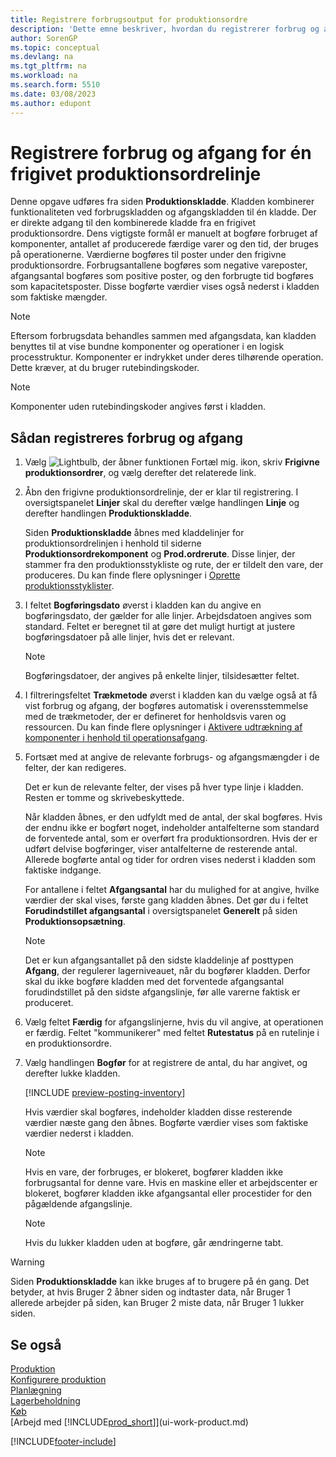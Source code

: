 ```yaml
---
title: Registrere forbrugsoutput for produktionsordre
description: 'Dette emne beskriver, hvordan du registrerer forbrug og afgang for en frigivet produktionsordrelinje, der vises på produktionskladdesiden.'
author: SorenGP
ms.topic: conceptual
ms.devlang: na
ms.tgt_pltfrm: na
ms.workload: na
ms.search.form: 5510
ms.date: 03/08/2023
ms.author: edupont
---
```

# Registrere forbrug og afgang for én frigivet produktionsordrelinje

Denne opgave udføres fra siden **Produktionskladde**. Kladden kombinerer funktionaliteten ved forbrugskladden og afgangskladden til én kladde. Der er direkte adgang til den kombinerede kladde fra en frigivet produktionsordre. Dens vigtigste formål er manuelt at bogføre forbruget af komponenter, antallet af producerede færdige varer og den tid, der bruges på operationerne. Værdierne bogføres til poster under den frigivne produktionsordre. Forbrugsantallene bogføres som negative vareposter, afgangsantal bogføres som positive poster, og den forbrugte tid bogføres som kapacitetsposter. Disse bogførte værdier vises også nederst i kladden som faktiske mængder.  

> [!NOTE]  
> Eftersom forbrugsdata behandles sammen med afgangsdata, kan kladden benyttes til at vise bundne komponenter og operationer i en logisk processtruktur. Komponenter er indrykket under deres tilhørende operation. Dette kræver, at du bruger rutebindingskoder.  

> [!NOTE]  
> Komponenter uden rutebindingskoder angives først i kladden.  

## Sådan registreres forbrug og afgang  

1. Vælg ![Lightbulb, der åbner funktionen Fortæl mig.](media/ui-search/search_small.png "Fortæl mig, hvad du vil foretage dig") ikon, skriv **Frigivne produktionsordrer**, og vælg derefter det relaterede link.  
2. Åbn den frigivne produktionsordrelinje, der er klar til registrering. I oversigtspanelet **Linjer** skal du derefter vælge handlingen **Linje** og derefter handlingen **Produktionskladde**.  

    Siden **Produktionskladde** åbnes med kladdelinjer for produktionsordrelinjen i henhold til siderne **Produktionsordrekomponent** og **Prod.ordrerute**. Disse linjer, der stammer fra den produktionsstykliste og rute, der er tildelt den vare, der produceres. Du kan finde flere oplysninger i [Oprette produktionsstyklister](production-how-to-create-routings.md).  

3. I feltet **Bogføringsdato** øverst i kladden kan du angive en bogføringsdato, der gælder for alle linjer. Arbejdsdatoen angives som standard. Feltet er beregnet til at gøre det muligt hurtigt at justere bogføringsdatoer på alle linjer, hvis det er relevant.  

    > [!NOTE]  
    >  Bogføringsdatoer, der angives på enkelte linjer, tilsidesætter feltet.  

4. I filtreringsfeltet **Trækmetode** øverst i kladden kan du vælge også at få vist forbrug og afgang, der bogføres automatisk i overensstemmelse med de trækmetoder, der er defineret for henholdsvis varen og ressourcen. Du kan finde flere oplysninger i [Aktivere udtrækning af komponenter i henhold til operationsafgang](production-how-to-flush-components-according-to-operation-output.md).

5. Fortsæt med at angive de relevante forbrugs- og afgangsmængder i de felter, der kan redigeres.  
  
    Det er kun de relevante felter, der vises på hver type linje i kladden. Resten er tomme og skrivebeskyttede.  

    Når kladden åbnes, er den udfyldt med de antal, der skal bogføres. Hvis der endnu ikke er bogført noget, indeholder antalfelterne som standard de forventede antal, som er overført fra produktionsordren. Hvis der er udført delvise bogføringer, viser antalfelterne de resterende antal. Allerede bogførte antal og tider for ordren vises nederst i kladden som faktiske indgange.  

    For antallene i feltet **Afgangsantal** har du mulighed for at angive, hvilke værdier der skal vises, første gang kladden åbnes. Det gør du i feltet **Forudindstillet afgangsantal** i oversigtspanelet **Generelt** på siden **Produktionsopsætning**.

    > [!NOTE]  
    >  Det er kun afgangsantallet på den sidste kladdelinje af posttypen **Afgang**, der regulerer lagerniveauet, når du bogfører kladden. Derfor skal du ikke bogføre kladden med det forventede afgangsantal forudindstillet på den sidste afgangslinje, før alle varerne faktisk er produceret.  

6. Vælg feltet **Færdig** for afgangslinjerne, hvis du vil angive, at operationen er færdig. Feltet "kommunikerer" med feltet **Rutestatus** på en rutelinje i en produktionsordre.  
7. Vælg handlingen **Bogfør** for at registrere de antal, du har angivet, og derefter lukke kladden.  

    [!INCLUDE [preview-posting-inventory](includes/preview-posting-inventory.md)]

    Hvis værdier skal bogføres, indeholder kladden disse resterende værdier næste gang den åbnes. Bogførte værdier vises som faktiske værdier nederst i kladden.  

    > [!NOTE]  
    >  Hvis en vare, der forbruges, er blokeret, bogfører kladden ikke forbrugsantal for denne vare. Hvis en maskine eller et arbejdscenter er blokeret, bogfører kladden ikke afgangsantal eller procestider for den pågældende afgangslinje.  

    > [!NOTE]  
    > Hvis du lukker kladden uden at bogføre, går ændringerne tabt.  

> [!WARNING]  
> Siden **Produktionskladde** kan ikke bruges af to brugere på én gang. Det betyder, at hvis Bruger 2 åbner siden og indtaster data, når Bruger 1 allerede arbejder på siden, kan Bruger 2 miste data, når Bruger 1 lukker siden.  

## Se også  

[Produktion](production-manage-manufacturing.md)  
[Konfigurere produktion](production-configure-production-processes.md)  
[Planlægning](production-planning.md)  
[Lagerbeholdning](inventory-manage-inventory.md)  
[Køb](purchasing-manage-purchasing.md)  
[Arbejd med [!INCLUDE[prod_short](includes/prod_short.md)]](ui-work-product.md)

[!INCLUDE[footer-include](includes/footer-banner.md)]

